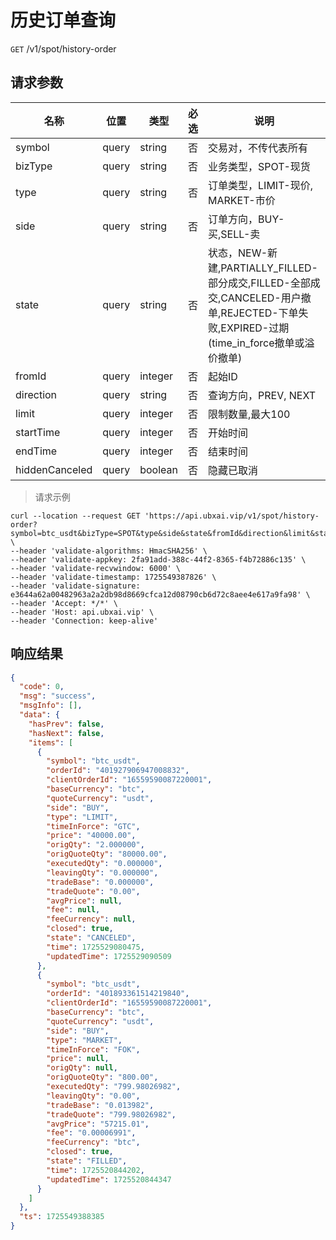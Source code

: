 # 历史订单查询

`GET` /v1/spot/history-order

## 请求参数

| 名称             | 位置    | 类型      | 必选 | 说明                                                                                                       |
|----------------|-------|---------|----|----------------------------------------------------------------------------------------------------------|
| symbol         | query | string  | 否  | 交易对，不传代表所有                                                                                               |
| bizType        | query | string  | 否  | 业务类型，SPOT-现货                                                                                             |
| type           | query | string  | 否  | 订单类型，LIMIT-现价, MARKET-市价                                                                                 |
| side           | query | string  | 否  | 订单方向，BUY-买,SELL-卖                                                                                        |
| state          | query | string  | 否  | 状态，NEW-新建,PARTIALLY_FILLED-部分成交,FILLED-全部成交,CANCELED-用户撤单,REJECTED-下单失败,EXPIRED-过期(time_in_force撤单或溢价撤单) |
| fromId         | query | integer | 否  | 起始ID                                                                                                     |
| direction      | query | string  | 否  | 查询方向，PREV, NEXT                                                                                          |
| limit          | query | integer | 否  | 限制数量,最大100                                                                                               |
| startTime      | query | integer | 否  | 开始时间                                                                                                     |
| endTime        | query | integer | 否  | 结束时间                                                                                                     |
| hiddenCanceled | query | boolean | 否  | 隐藏已取消                                                                                                    |

> 请求示例

```shell
curl --location --request GET 'https://api.ubxai.vip/v1/spot/history-order?symbol=btc_usdt&bizType=SPOT&type&side&state&fromId&direction&limit&startTime&endTime&hiddenCanceled' \
--header 'validate-algorithms: HmacSHA256' \
--header 'validate-appkey: 2fa91add-388c-44f2-8365-f4b72886c135' \
--header 'validate-recvwindow: 6000' \
--header 'validate-timestamp: 1725549387826' \
--header 'validate-signature: e3644a62a00482963a2a2db98d8669cfca12d08790cb6d72c8aee4e617a9fa98' \
--header 'Accept: */*' \
--header 'Host: api.ubxai.vip' \
--header 'Connection: keep-alive' 
```

## 响应结果

```json
{
  "code": 0,
  "msg": "success",
  "msgInfo": [],
  "data": {
    "hasPrev": false,
    "hasNext": false,
    "items": [
      {
        "symbol": "btc_usdt",
        "orderId": "401927906947008832",
        "clientOrderId": "16559590087220001",
        "baseCurrency": "btc",
        "quoteCurrency": "usdt",
        "side": "BUY",
        "type": "LIMIT",
        "timeInForce": "GTC",
        "price": "40000.00",
        "origQty": "2.000000",
        "origQuoteQty": "80000.00",
        "executedQty": "0.000000",
        "leavingQty": "0.000000",
        "tradeBase": "0.000000",
        "tradeQuote": "0.00",
        "avgPrice": null,
        "fee": null,
        "feeCurrency": null,
        "closed": true,
        "state": "CANCELED",
        "time": 1725529080475,
        "updatedTime": 1725529090509
      },
      {
        "symbol": "btc_usdt",
        "orderId": "401893361514219840",
        "clientOrderId": "16559590087220001",
        "baseCurrency": "btc",
        "quoteCurrency": "usdt",
        "side": "BUY",
        "type": "MARKET",
        "timeInForce": "FOK",
        "price": null,
        "origQty": null,
        "origQuoteQty": "800.00",
        "executedQty": "799.98026982",
        "leavingQty": "0.00",
        "tradeBase": "0.013982",
        "tradeQuote": "799.98026982",
        "avgPrice": "57215.01",
        "fee": "0.00006991",
        "feeCurrency": "btc",
        "closed": true,
        "state": "FILLED",
        "time": 1725520844202,
        "updatedTime": 1725520844347
      }
    ]
  },
  "ts": 1725549388385
}
```

